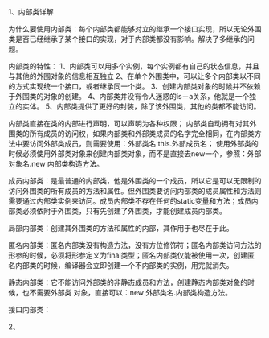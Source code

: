 1、内部类详解

   为什么要使用内部类：每个内部类都能够对立的继承一个接口实现，所以无论外围类是否已经继承了某个接口的实现，对于内部类都没有影响。解决了多继承的问题。

   内部类的特性：
     1、内部类可以用多个实例，每个实例都有自己的状态信息，并且与其他的外围对象的信息相互独立
     2、在单个外围类中，可以让多个内部类以不同的方式实现统一个接口，或者继承同一个类。
     3、创建内部类对象的时候并不依赖于外围类的对象的创建。
     4、内部类并没有令人迷惑的is－a关系，他就是一个独立的实体。
     5、内部类提供了更好的封装，除了该外围类，其他的类都不能访问。

  内部类直接在类的内部进行声明，可以声明为各种权限；
  内部类自动拥有对其外围类的所有成员的访问权，如果内部类和外部类成员的名字完全相同，在内部类方法中要访问外部类成员，则需要使用：外部类名.this.外部成员名；
  使用外部类的时候必须使用外部类对象来创建内部类对象，而不是直接去new一个，参照：外部对象名.new  内部类构造方法。

  成员内部类：是最普通的内部类，他是外围类的一个成员，所以它是可以无限制的访问外围类的所有成员的方法和属性。但外围类要访问内部类的成员属性和方法则需要通过内部类实例来访问。成员内部类不存在任何的static变量和方法；成员内部类必须依附于外围类，只有先创建了外围类，才能创建成员内部类。

  局部内部类：创建其外围类的方法和属性的内部，其作用于也尽在于此。

  匿名内部类：匿名内部类没有构造方法，没有方位修饰符；匿名内部类访问方法的形参的时候，必须将形参定义为final类型；匿名内部类仅能被使用一次，创建匿名内部类的时候，编译器会立即创建一个不内部类的实例，用完就消失。

  静态内部类：它不能访问外部类的非静态成员和方法，创建静态内部类对象的时候，也不需要外部类 对象，直接可以：new 外部类名.内部类构造方法。

  接口内部类：


2、



















































